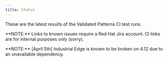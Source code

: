 ```yaml
---
title: Status
---
```


These are the latest results of the Validated Patterns CI test runs.

<p class='ci-status'>**NOTE:** Links to known issues require a Red Hat Jira account. CI links are for internal purposes only (sorry).  </p>
<p class='ci-status'>**NOTE:** [April 5th] Industrial Edge is known to be broken on 4.12 due to an unavailable dependency.</p>

  <script type="text/javascript" src="/js/dashboard.js"></script>

  <div class='ci-results'>
    <p id="ci-dataset"> </p>
    <script>
      obtainBadges({ 'target':'ci-dataset' });
    </script>
  </div>
